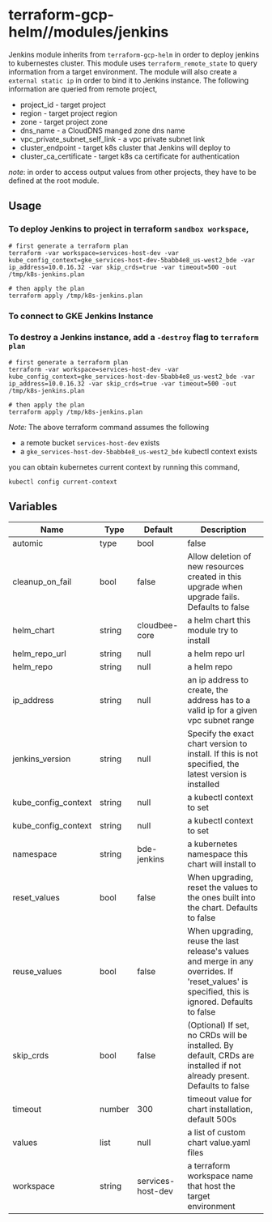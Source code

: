 # terraform-gcp-helm//modules/jenkins

Jenkins module inherits from `terraform-gcp-helm` in order to deploy jenkins to kubernestes cluster. This module uses `terraform_remote_state` to query information from a target environment. The module will also create a `external static ip` in order to bind it to Jenkins instance. The following information are queried from remote project,

* project_id - target project 
* region - target project region
* zone - target project zone
* dns_name - a CloudDNS manged zone dns name
* vpc_private_subnet_self_link - a vpc private subnet link
* cluster_endpoint - target k8s cluster that Jenkins will deploy to
* cluster_ca_certificate - target k8s ca certificate for authentication

_note_: in order to access output values from other projects, they have to be defined at the root module.

## Usage

### To deploy Jenkins to project in terraform `sandbox workspace`,

    # first generate a terraform plan
    terraform -var workspace=services-host-dev -var kube_config_context=gke_services-host-dev-5babb4e8_us-west2_bde -var ip_address=10.0.16.32 -var skip_crds=true -var timeout=500 -out /tmp/k8s-jenkins.plan

    # then apply the plan
    terraform apply /tmp/k8s-jenkins.plan

### To connect to GKE Jenkins Instance
### To destroy a Jenkins instance, add a `-destroy` flag to `terraform plan`

    # first generate a terraform plan
    terraform -var workspace=services-host-dev -var kube_config_context=gke_services-host-dev-5babb4e8_us-west2_bde -var ip_address=10.0.16.32 -var skip_crds=true -var timeout=500 -out /tmp/k8s-jenkins.plan

    # then apply the plan
    terraform apply /tmp/k8s-jenkins.plan

_Note:_ The above terraform command assumes the following

* a remote bucket `services-host-dev` exists
* a `gke_services-host-dev-5babb4e8_us-west2_bde` kubectl context exists

you can obtain kubernetes current context by running this command,

    kubectl config current-context

## Variables

|Name|Type|Default|Description|
|----|----|-------|-----------|
automic|type|bool|false|f set, installation process purges chart on fail. The wait flag will be set automatically if atomic is used. Defaults to false|
cleanup_on_fail|bool|false|Allow deletion of new resources created in this upgrade when upgrade fails. Defaults to false|
helm_chart|string|cloudbee-core|a helm chart this module try to install|
helm_repo_url|string|null|a helm repo url|
helm_repo|string|null|a helm repo|
ip_address|string|null|an ip address to create, the address has to a valid ip for a given vpc subnet range|
jenkins_version|string|null|Specify the exact chart version to install. If this is not specified, the latest version is installed|
kube_config_context|string|null|a kubectl context to set|
kube_config_context|string|null|a kubectl context to set|
namespace|string|bde-jenkins|a kubernetes namespace this chart will install to|
reset_values|bool|false|When upgrading, reset the values to the ones built into the chart. Defaults to false|
reuse_values|bool|false|When upgrading, reuse the last release's values and merge in any overrides. If 'reset_values' is specified, this is ignored. Defaults to false|
skip_crds|bool|false|(Optional) If set, no CRDs will be installed. By default, CRDs are installed if not already present. Defaults to false|
timeout|number|300|timeout value for chart installation, default 500s|
values|list|null|a list of custom chart value.yaml files|
workspace|string|services-host-dev|a terraform workspace name that host the target environment|
